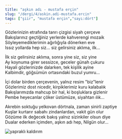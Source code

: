 ```yaml
---
title: "aşkın adı - mustafa erçin"
slug: "/dergi/4/askin.adi-mustafa.ercin"
tags: ["şiir", "mustafa erçin","sayı:dört"]
---
```

Gözlerinizin etrafında tanrı çizgisi siyah çerçeve  
Bakışlarınız geçtiğiniz yerlerde kahverengi mozaik\
Söyleyemediklerimin ağırlığıyla dönerken eve\
Issız yollarda hep siz... siz gelirsiniz aklıma, ilk...

İlk siz gelirsiniz aklıma, sonra yine siz, siz yine\
Ay koynuma girer sessizce, geceler günah çukuru\
Hayali gözlerinizde dalarken, tek kişilik ayine\
Kalbimdir, göğsümün ortasındaki buzul yumru...

İçi dolar birden çerçevenin, yalnız resim "biz"lenir\
Gözlerimiz dost nicedir, kirpiklerimiz kuru kalabalık\
Bakışlarımızda mahcup bir hal, ki boşluklara gizlenir\
Pembe heyecanlar çöker üstümüze, siyahtan ılık...

Akrebin soktuğu yelkovan dörtnala, zaman sinirli zaptiye\
Kuşlar kurtarır sabahı zindanlardan, vakit gün olur\
Gözüme ilk değecek bakış yalnız sizinkiler olsun diye\
Dualar ederken içimden, aşkın adı hep, Nilgün olur...

![yapraklı kaldırım](/img/4.42.jpg)